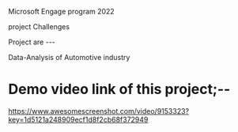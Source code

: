 Microsoft Engage program 2022

 project Challenges 

Project are ---

 Data-Analysis of Automotive industry 



# Demo video link of this project;--
https://www.awesomescreenshot.com/video/9153323?key=1d5121a248909ecf1d8f2cb68f372949



